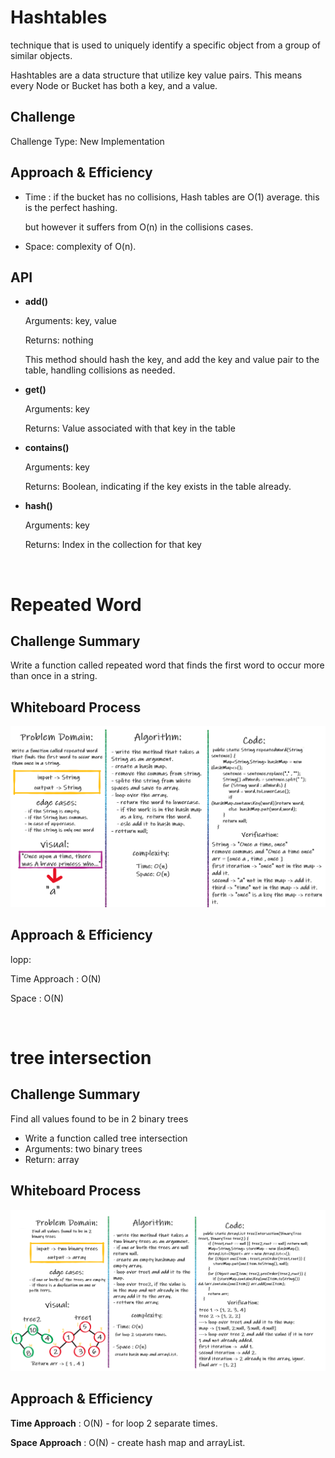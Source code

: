 # Hashtables

technique that is used to uniquely identify a specific object from a group of similar objects.

Hashtables are a data structure that utilize key value pairs. This means every Node or Bucket has both a key, and a value.

## Challenge

Challenge Type: New Implementation

## Approach & Efficiency

- Time : if the bucket has no collisions, Hash tables are O(1) average. this is the perfect hashing.

  but however it suffers from O(n) in the collisions cases.

- Space: complexity of O(n).

## API

- **add()**

  Arguments: key, value

  Returns: nothing

  This method should hash the key, and add the key and value pair to the table, handling collisions as needed.

- **get()**

  Arguments: key

  Returns: Value associated with that key in the table

- **contains()**

  Arguments: key

  Returns: Boolean, indicating if the key exists in the table already.

- **hash()**

  Arguments: key

  Returns: Index in the collection for that key

<br>

# Repeated Word

## Challenge Summary

Write a function called repeated word that finds the first word to occur more than once in a string.

## Whiteboard Process

![repeated-word](./img/repeated-word.PNG)

## Approach & Efficiency

lopp:

Time Approach : O(N)

Space : O(N)

<br>

# tree intersection

## Challenge Summary

Find all values found to be in 2 binary trees

- Write a function called tree intersection
- Arguments: two binary trees
- Return: array

## Whiteboard Process

![repeated-word](./img/tree-intersection.PNG)

## Approach & Efficiency

**Time Approach** : O(N) - for loop 2 separate times.

**Space Approach** : O(N) - create hash map and arrayList.
